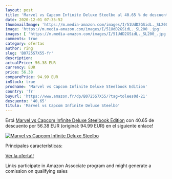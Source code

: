 ```yaml
---
layout: post
title: 'Marvel vs Capcom Infinite Deluxe Steelbo al 40.65 % de descuento'
date: 2020-12-01 07:35:52
thumbnailImage: 'https://m.media-amazon.com/images/I/51UdD2GSidL._SL200_.jpg'
image: 'https://m.media-amazon.com/images/I/51UdD2GSidL._SL200_.jpg'
images: [ 'https://m.media-amazon.com/images/I/51UdD2GSidL._SL200_.jpg' ]
comments: true
category: ofertas
author: ring
slug: 'B0725S7X55-fr'
description:
actualPrice: 56.38 EUR
currency: EUR
price: 56.38
comparePrice: 94.99 EUR
inStock: true
prodname: 'Marvel vs Capcom Infinite Deluxe Steelbook Edition'
country: 'fr'
buyurl: 'https://www.amazon.fr/dp/B0725S7X55/?tag=tolees0d-21'
descuento: '40.65'
titulo: 'Marvel vs Capcom Infinite Deluxe Steelbo'
---
```


Está [Marvel vs Capcom Infinite Deluxe Steelbook Edition](https://www.amazon.fr/dp/B0725S7X55/?tag=tolees0d-21) con 40.65 de descuento por 56.38 EUR (original: 94.99 EUR) en el siguiente enlace!

[![Marvel vs Capcom Infinite Deluxe Steelbo](https://m.media-amazon.com/images/I/51UdD2GSidL._SL200_.jpg)](https://www.amazon.fr/dp/B0725S7X55/?tag=tolees0d-21)

Principales características:


[Ver la oferta!!](https://www.amazon.fr/dp/B0725S7X55/?tag=tolees0d-21)

Links participate in Amazon Associate program and might generate a comission on qualifying sales


